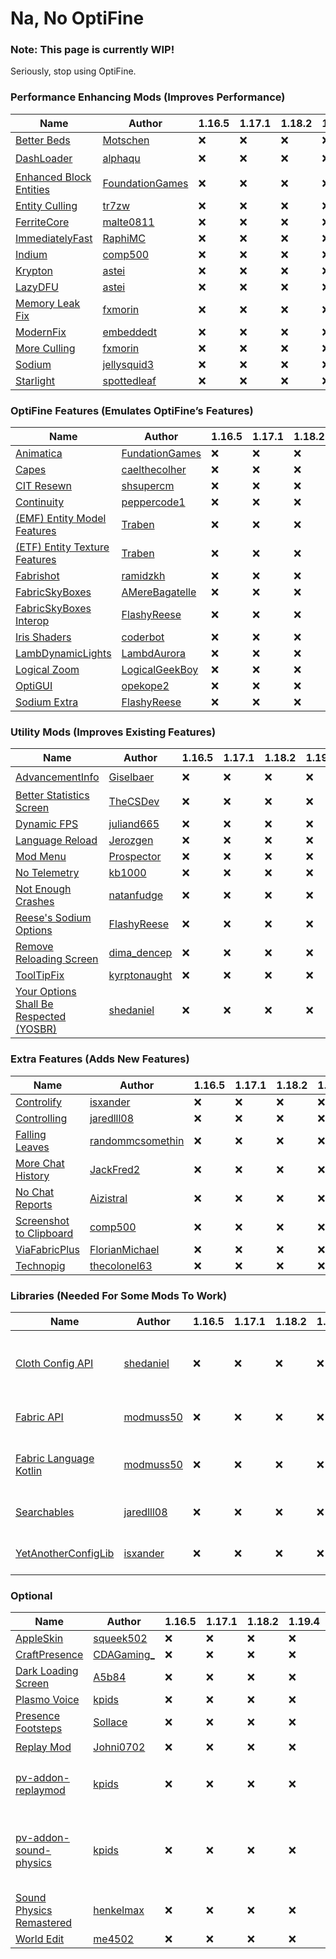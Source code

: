 # Na, No OptiFine

### Note: This page is currently WIP!

Seriously, stop using OptiFine.

### Performance Enhancing Mods (Improves Performance)

| Name                                                        | Author                                                       | 1.16.5 | 1.17.1 | 1.18.2 | 1.19.4 | 1.20.2 | Description |
|-------------------------------------------------------------|--------------------------------------------------------------|--------|--------|--------|--------|--------|-------------|
| [Better Beds](https://modrinth.com/mod/better-beds)         | [Motschen](https://modrinth.com/user/Motschen)               | ❌      | ❌      | ❌      | ❌      | ✅      |             |
| [DashLoader](https://modrinth.com/mod/dashloader)           | [alphaqu](https://modrinth.com/user/alphaqu)                 | ❌      | ❌      | ❌      | ❌      | 🟡     |             |
| [Enhanced Block Entities](https://modrinth.com/mod/ebe)     | [FoundationGames](https://modrinth.com/user/FoundationGames) | ❌      | ❌      | ❌      | ❌      | 🟡     |             |
| [Entity Culling](https://modrinth.com/mod/entityculling)    | [tr7zw](https://modrinth.com/user/tr7zw)                     | ❌      | ❌      | ❌      | ❌      | ✅      |             |
| [FerriteCore](https://modrinth.com/mod/ferrite-core)        | [malte0811](https://modrinth.com/user/malte0811)             | ❌      | ❌      | ❌      | ❌      | ✅      |             |
| [ImmediatelyFast](https://modrinth.com/mod/immediatelyfast) | [RaphiMC](https://modrinth.com/user/RaphiMC)                 | ❌      | ❌      | ❌      | ❌      | ✅      |             |
| [Indium](https://modrinth.com/mod/indium)                   | [comp500](https://modrinth.com/user/comp500)                 | ❌      | ❌      | ❌      | ❌      | ✅      |             |
| [Krypton](https://modrinth.com/mod/krypton)                 | [astei](https://modrinth.com/user/astei)                     | ❌      | ❌      | ❌      | ❌      | ✅      |             |
| [LazyDFU](https://modrinth.com/mod/lazydfu)                 | [astei](https://modrinth.com/user/astei)                     | ❌      | ❌      | ❌      | ❌      | ✅      |             |
| [Memory Leak Fix](https://modrinth.com/mod/memoryleakfix)   | [fxmorin](https://modrinth.com/user/fxmorin)                 | ❌      | ❌      | ❌      | ❌      | 🟡     |             |
| [ModernFix](https://modrinth.com/mod/modernfix)             | [embeddedt](https://modrinth.com/user/embeddedt)             | ❌      | ❌      | ❌      | ❌      | ✅      |             |
| [More Culling](https://modrinth.com/mod/moreculling)        | [fxmorin](https://modrinth.com/user/fxmorin)                 | ❌      | ❌      | ❌      | ❌      | ✅      |             |
| [Sodium](https://modrinth.com/mod/sodium)                   | [jellysquid3](https://modrinth.com/user/jellysquid3)         | ❌      | ❌      | ❌      | ❌      | ✅      |             |
| [Starlight](https://modrinth.com/mod/starlight)             | [spottedleaf](https://modrinth.com/user/spottedleaf)         | ❌      | ❌      | ❌      | ❌      | ✅      |             |

### OptiFine Features (Emulates OptiFine’s Features)

| Name                                                                            | Author                                                      | 1.16.5 | 1.17.1 | 1.18.2 | 1.19.4 | 1.20.2 | Description |
|---------------------------------------------------------------------------------|-------------------------------------------------------------|--------|--------|--------|--------|--------|-------------|
| [Animatica](https://modrinth.com/mod/animatica)                                 | [FundationGames](https://modrinth.com/user/FoundationGames) | ❌      | ❌      | ❌      | ❌      | ✅      |             |
| [Capes](https://modrinth.com/mod/capes)                                         | [caelthecolher](https://modrinth.com/user/caelthecolher)    | ❌      | ❌      | ❌      | ❌      | ✅      |             |
| [CIT Resewn](https://modrinth.com/mod/cit-resewn)                               | [shsupercm](https://modrinth.com/user/shsupercm)            | ❌      | ❌      | ❌      | ❌      | ✅      |             |
| [Continuity](https://modrinth.com/mod/continuity)                               | [peppercode1](https://modrinth.com/user/peppercode1)        | ❌      | ❌      | ❌      | ❌      | ✅      |             |
| [(EMF) Entity Model Features](https://modrinth.com/mod/entity-model-features)   | [Traben](https://modrinth.com/user/Traben)                  | ❌      | ❌      | ❌      | ❌      | ✅      |             |
| [(ETF) Entity Texture Features](https://modrinth.com/mod/entitytexturefeatures) | [Traben](https://modrinth.com/user/Traben)                  | ❌      | ❌      | ❌      | ❌      | ✅      |             |
| [Fabrishot](https://modrinth.com/mod/fabrishot)                                 | [ramidzkh](https://modrinth.com/user/ramidzkh)              | ❌      | ❌      | ❌      | ❌      | ✅      |             |
| [FabricSkyBoxes](https://modrinth.com/mod/fabricskyboxes)                       | [AMereBagatelle](https://modrinth.com/user/AMereBagatelle)  | ❌      | ❌      | ❌      | ❌      | ✅      |             |
| [FabricSkyBoxes Interop](https://modrinth.com/mod/fabricskyboxes-interop)       | [FlashyReese](https://modrinth.com/user/FlashyReese)        | ❌      | ❌      | ❌      | ❌      | ✅      |             |
| [Iris Shaders](https://modrinth.com/mod/iris)                                   | [coderbot](https://modrinth.com/user/coderbot)              | ❌      | ❌      | ❌      | ❌      | ✅      |             |
| [LambDynamicLights](https://modrinth.com/mod/lambdynamiclights)                 | [LambdAurora](https://modrinth.com/user/LambdAurora)        | ❌      | ❌      | ❌      | ❌      | ✅      |             |
| [Logical Zoom](https://modrinth.com/mod/logical-zoom)                           | [LogicalGeekBoy](https://modrinth.com/user/LogicalGeekBoy)  | ❌      | ❌      | ❌      | ❌      | ✅      |             |
| [OptiGUI](https://modrinth.com/mod/optigui)                                     | [opekope2](https://modrinth.com/user/opekope2)              | ❌      | ❌      | ❌      | ❌      | ✅      |             |
| [Sodium Extra](https://modrinth.com/mod/sodium-extra)                           | [FlashyReese](https://modrinth.com/user/FlashyReese)        | ❌      | ❌      | ❌      | ❌      | ✅      |             |

### Utility Mods (Improves Existing Features)

| Name                                                                      | Author                                                 | 1.16.5 | 1.17.1 | 1.18.2 | 1.19.4 | 1.20.2 | Description |
|---------------------------------------------------------------------------|--------------------------------------------------------|--------|--------|--------|--------|--------|-------------|
| [AdvancementInfo](https://modrinth.com/mod/advancementinfo)               | [Giselbaer](https://modrinth.com/user/Giselbaer)       | ❌      | ❌      | ❌      | ❌      | 🟡     |             |
| [Better Statistics Screen](https://modrinth.com/mod/better-stats)         | [TheCSDev](https://modrinth.com/user/TheCSDev)         | ❌      | ❌      | ❌      | ❌      | ✅      |             |
| [Dynamic FPS](https://modrinth.com/mod/dynamic-fps)                       | [juliand665](https://modrinth.com/user/juliand665)     | ❌      | ❌      | ❌      | ❌      | ✅      |             |
| [Language Reload](https://modrinth.com/mod/language-reload)               | [Jerozgen](https://modrinth.com/user/Jerozgen)         | ❌      | ❌      | ❌      | ❌      | ✅      |             |
| [Mod Menu](https://modrinth.com/mod/modmenu)                              | [Prospector](https://modrinth.com/user/Prospector)     | ❌      | ❌      | ❌      | ❌      | ✅      |             |
| [No Telemetry](https://modrinth.com/mod/no-telemetry)                     | [kb1000](https://modrinth.com/user/kb1000)             | ❌      | ❌      | ❌      | ❌      | ✅      |             |
| [Not Enough Crashes](https://modrinth.com/mod/notenoughcrashes)           | [natanfudge](https://modrinth.com/user/natanfudge)     | ❌      | ❌      | ❌      | ❌      | ✅      |             |
| [Reese's Sodium Options](https://modrinth.com/mod/reeses-sodium-options)  | [FlashyReese](https://modrinth.com/user/FlashyReese)   | ❌      | ❌      | ❌      | ❌      | ✅      |             |
| [Remove Reloading Screen](https://modrinth.com/mod/rrls)                  | [dima_dencep](https://modrinth.com/user/dima_dencep)   | ❌      | ❌      | ❌      | ❌      | 🟡     |             |
| [ToolTipFix](https://modrinth.com/mod/tooltipfix)                         | [kyrptonaught](https://modrinth.com/user/kyrptonaught) | ❌      | ❌      | ❌      | ❌      | ✅      |             |
| [Your Options Shall Be Respected (YOSBR)](https://modrinth.com/mod/yosbr) | [shedaniel](https://modrinth.com/user/shedaniel)       | ❌      | ❌      | ❌      | ❌      | ✅      |             |

### Extra Features (Adds New Features)

| Name                                                                        | Author                                                         | 1.16.5 | 1.17.1 | 1.18.2 | 1.19.4 | 1.20.2 | Description |
|-----------------------------------------------------------------------------|----------------------------------------------------------------|--------|--------|--------|--------|--------|-------------|
| [Controlify](https://modrinth.com/mod/controlify)                           | [isxander](https://modrinth.com/user/isxander)                 | ❌      | ❌      | ❌      | ❌      | ✅      |             |
| [Controlling](https://modrinth.com/mod/controlling)                         | [jaredlll08](https://modrinth.com/user/jaredlll08)             | ❌      | ❌      | ❌      | ❌      | ✅      |             |
| [Falling Leaves](https://modrinth.com/mod/fallingleaves)                    | [randommcsomethin](https://modrinth.com/user/randommcsomethin) | ❌      | ❌      | ❌      | ❌      | ✅      |             |
| [More Chat History](https://modrinth.com/mod/morechathistory)               | [JackFred2](https://modrinth.com/user/JackFred2)               | ❌      | ❌      | ❌      | ❌      | ✅      |             |
| [No Chat Reports](https://modrinth.com/mod/no-chat-reports)                 | [Aizistral](https://modrinth.com/user/Aizistral)               | ❌      | ❌      | ❌      | ❌      | ✅      |             |
| [Screenshot to Clipboard](https://modrinth.com/mod/screenshot-to-clipboard) | [comp500](https://modrinth.com/user/comp500)                   | ❌      | ❌      | ❌      | ❌      | ✅      |             |
| [ViaFabricPlus](https://modrinth.com/mod/viafabricplus)                     | [FlorianMichael](https://modrinth.com/user/FlorianMichael)     | ❌      | ❌      | ❌      | ❌      | ✅      |             |
| [Technopig](https://modrinth.com/mod/technomodel)                           | [thecolonel63](https://modrinth.com/user/thecolonel63)         | ❌      | ❌      | ❌      | ❌      | ✅      |             |

### Libraries (Needed For Some Mods To Work)

| Name                                                                      | Author                                             | 1.16.5 | 1.17.1 | 1.18.2 | 1.19.4 | 1.20.2 | Description                                |
|---------------------------------------------------------------------------|----------------------------------------------------|--------|--------|--------|--------|--------|--------------------------------------------|
| [Cloth Config API](https://modrinth.com/mod/cloth-config)                 | [shedaniel](https://modrinth.com/user/shedaniel)   | ❌      | ❌      | ❌      | ❌      | ✅      | Required for Falling Leaves & More Culling |
| [Fabric API](https://modrinth.com/mod/fabric-api)                         | [modmuss50](https://modrinth.com/user/modmuss50)   | ❌      | ❌      | ❌      | ❌      | ✅      | Required for most mods                     |
| [Fabric Language Kotlin](https://modrinth.com/mod/fabric-language-kotlin) | [modmuss50](https://modrinth.com/user/modmuss50)   | ❌      | ❌      | ❌      | ❌      | ✅      | Required for Capes, OptiGUI & OptiGlue     |
| [Searchables](https://modrinth.com/mod/searchables)                       | [jaredlll08](https://modrinth.com/user/jaredlll08) | ❌      | ❌      | ❌      | ❌      | ✅      | Required for Controlling                   |
| [YetAnotherConfigLib](https://modrinth.com/mod/yacl)                      | [isxander](https://modrinth.com/user/isxander)     | ❌      | ❌      | ❌      | ❌      | ✅      | Required for Controlify                    |

### Optional

| Name                                                                          | Author                                                 | 1.16.5 | 1.17.1 | 1.18.2 | 1.19.4 | 1.20.2 | Description                                       |
|-------------------------------------------------------------------------------|--------------------------------------------------------|--------|--------|--------|--------|--------|---------------------------------------------------|
| [AppleSkin](https://modrinth.com/mod/appleskin)                               | [squeek502](https://modrinth.com/user/squeek502)       | ❌      | ❌      | ❌      | ❌      | ✅      |                                                   |
| [CraftPresence](https://modrinth.com/mod/craftpresence)                       | [CDAGaming_](https://modrinth.com/user/CDAGaming)      | ❌      | ❌      | ❌      | ❌      | ✅      |                                                   |
| [Dark Loading Screen](https://modrinth.com/mod/dark-loading-screen)           | [A5b84](https://modrinth.com/user/A5b84)               | ❌      | ❌      | ❌      | ❌      | ✅      |                                                   |
| [Plasmo Voice](https://modrinth.com/plugin/plasmo-voice)                      | [kpids](https://modrinth.com/user/kpids)               | ❌      | ❌      | ❌      | ❌      | ✅      |                                                   |
| [Presence Footsteps](https://modrinth.com/mod/presence-footsteps)             | [Sollace](https://modrinth.com/user/Sollace)           | ❌      | ❌      | ❌      | ❌      | ✅      |                                                   |
| [Replay Mod](https://modrinth.com/mod/replaymod)                              | [Johni0702](https://modrinth.com/user/Johni0702)       | ❌      | ❌      | ❌      | ❌      | 🟡     |                                                   |
| [pv-addon-replaymod](https://modrinth.com/mod/pv-addon-replaymod)             | [kpids](https://modrinth.com/user/kpids)               | ❌      | ❌      | ❌      | ❌      | 🟡     | *Requires Replay Mod & Plasmo Voice               |
| [pv-addon-sound-physics](https://modrinth.com/mod/pv-addon-soundphysics/)     | [kpids](https://modrinth.com/user/kpids)               | ❌      | ❌      | ❌      | ❌      | 🟡     | *Requires Plasmo Voice & Sound Physics Remastered |
| [Sound Physics Remastered](https://modrinth.com/mod/sound-physics-remastered) | [henkelmax](https://modrinth.com/user/henkelmax)       | ❌      | ❌      | ❌      | ❌      | 🟡     |                                                   |
| [World Edit](https://modrinth.com/plugin/worldedit)                           | [me4502](https://modrinth.com/user/me4502)             | ❌      | ❌      | ❌      | ❌      | ✅      |                                                   |